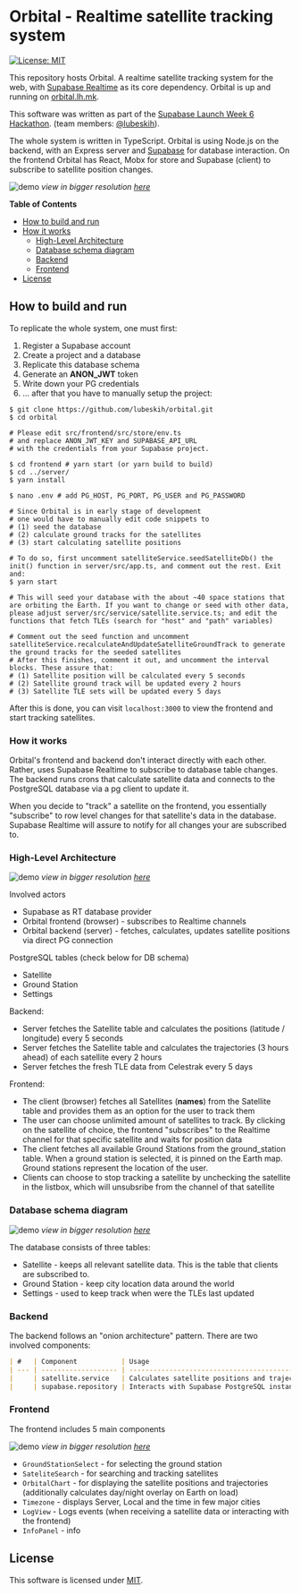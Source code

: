 # Orbital - Realtime satellite tracking system

[![License: MIT](https://img.shields.io/badge/License-MIT-yellow.svg)](LICENSE.md)

This repository hosts Orbital. A realtime satellite tracking system for the web, with [Supabase Realtime](https://supabase.com/docs/guides/realtime) as its core dependency. Orbital is up and running on [orbital.lh.mk](https://orbital.lh.mk).

This software was written as part of the [Supabase Launch Week 6 Hackathon](https://supabase.com/blog/launch-week-6-hackathon). (team members: [@lubeskih](https://github.com/lubeskih)).

The whole system is written in TypeScript. Orbital is using Node.js on the backend, with an Express server and [Supabase](Supabase) for database interaction. On the frontend Orbital has React, Mobx for store and Supabase (client) to subscribe to satellite position changes.

![demo](assets/demo.gif)
_view in bigger resolution [here](https://github.com/lubeskih/orbital-sb/raw/master/assets/demo.gif)_

**Table of Contents**

- [How to build and run](#How-to-build-and-run)
- [How it works](#How-it-works)
  - [High-Level Architecture](#High-Level-Architecture)
  - [Database schema diagram](#Database-schema-diagram)
  - [Backend](#Backend)
  - [Frontend](#Frontend)
- [License](#License)

## How to build and run

To replicate the whole system, one must first:

1. Register a Supabase account
2. Create a project and a database
3. Replicate this database schema
4. Generate an **ANON_JWT** token
5. Write down your PG credentials
6. ... after that you have to manually setup the project:

```
$ git clone https://github.com/lubeskih/orbital.git
$ cd orbital

# Please edit src/frontend/src/store/env.ts
# and replace ANON_JWT_KEY and SUPABASE_API_URL
# with the credentials from your Supabase project.

$ cd frontend # yarn start (or yarn build to build)
$ cd ../server/
$ yarn install

$ nano .env # add PG_HOST, PG_PORT, PG_USER and PG_PASSWORD

# Since Orbital is in early stage of development
# one would have to manually edit code snippets to
# (1) seed the database
# (2) calculate ground tracks for the satellites
# (3) start calculating satellite positions

# To do so, first uncomment satelliteService.seedSatelliteDb() the init() function in server/src/app.ts, and comment out the rest. Exit and:
$ yarn start

# This will seed your database with the about ~40 space stations that are orbiting the Earth. If you want to change or seed with other data, please adjust server/src/service/satellite.service.ts; and edit the functions that fetch TLEs (search for "host" and "path" variables)

# Comment out the seed function and uncomment satelliteService.recalculateAndUpdateSatelliteGroundTrack to generate the ground tracks for the seeded satellites
# After this finishes, comment it out, and uncomment the interval blocks. These assure that:
# (1) Satellite position will be calculated every 5 seconds
# (2) Satellite ground track will be updated every 2 hours
# (3) Satellite TLE sets will be updated every 5 days
```

After this is done, you can visit `localhost:3000` to view the frontend and start tracking satellites.

### How it works

Orbital's frontend and backend don't interact directly with each other. Rather, uses Supabase Realtime to subscribe to database table changes. The backend runs crons that calculate satellite data and connects to the PostgreSQL database via a pg client to update it.

When you decide to "track" a satellite on the frontend, you essentially "subscribe" to row level changes for that satellite's data in the database. Supabase Realtime will assure to notify for all changes your are subscribed to.

### High-Level Architecture

![demo](assets/high-level-orbital.png)
_view in bigger resolution [here](https://github.com/lubeskih/orbital-sb/raw/master/assets/high-level-orbital.png)_

Involved actors

- Supabase as RT database provider
- Orbital frontend (browser) - subscribes to Realtime channels
- Orbital backend (server) - fetches, calculates, updates satellite positions via direct PG connection

PostgreSQL tables (check below for DB schema)

- Satellite
- Ground Station
- Settings

Backend:

- Server fetches the Satellite table and calculates the positions (latitude / longitude) every 5 seconds
- Server fetches the Satellite table and calculates the trajectories (3 hours ahead) of each satellite every 2 hours
- Server fetches the fresh TLE data from Celestrak every 5 days

Frontend:

- The client (browser) fetches all Satellites (**names**) from the Satellite table and provides them as an option for the user to track them
- The user can choose unlimited amount of satellites to track. By clicking on the satellite of choice, the frontend "subscribes" to the Realtime channel for that specific satellite and waits for position data
- The client fetches all available Ground Stations from the ground_station table. When a ground station is selected, it is pinned on the Earth map. Ground stations represent the location of the user.
- Clients can choose to stop tracking a satellite by unchecking the satellite in the listbox, which will unsubsribe from the channel of that satellite

### Database schema diagram

![demo](assets/database-diagram.png)
_view in bigger resolution [here](https://github.com/lubeskih/orbital-sb/raw/master/assets/database-diagram.png)_

The database consists of three tables:

- Satellite - keeps all relevant satellite data. This is the table that clients are subscribed to.
- Ground Station - keep city location data around the world
- Settings - used to keep track when were the TLEs last updated

### Backend

The backend follows an "onion architecture" pattern. There are two involved components:

```markdown
| #   | Component           | Usage                                           |
| --- | ------------------- | ----------------------------------------------- |
|     | satellite.service   | Calculates satellite positions and trajectories |
|     | supabase.repository | Interacts with Supabase PostgreSQL instance     |
```

### Frontend

The frontend includes 5 main components

![demo](assets/components.png)
_view in bigger resolution [here](https://github.com/lubeskih/orbital-sb/raw/master/assets/components.png)_

- `GroundStationSelect` - for selecting the ground station
- `SateliteSearch` - for searching and tracking satellites
- `OrbitalChart` - for displaying the satellite positions and trajectories (additionally calculates day/night overlay on Earth on load)
- `Timezone` - displays Server, Local and the time in few major cities
- `LogView` - Logs events (when receiving a satellite data or interacting with the frontend)
- `InfoPanel` - info

## License

This software is licensed under [MIT](LICENSE.md).
